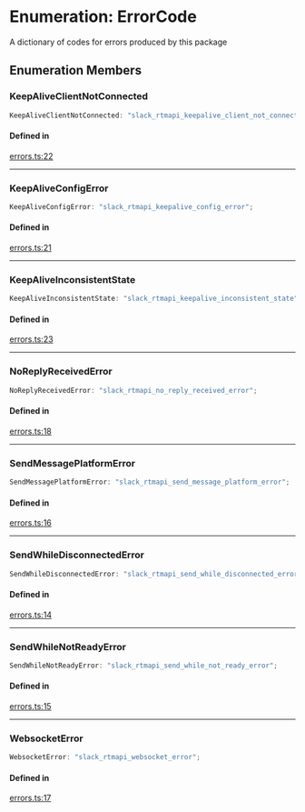 # Enumeration: ErrorCode

A dictionary of codes for errors produced by this package

## Enumeration Members

### KeepAliveClientNotConnected

```ts
KeepAliveClientNotConnected: "slack_rtmapi_keepalive_client_not_connected";
```

#### Defined in

[errors.ts:22](https://github.com/slackapi/node-slack-sdk/blob/7b348598b763c2b7545d1042b5f0429775cfa62c/packages/rtm-api/src/errors.ts#L22)

***

### KeepAliveConfigError

```ts
KeepAliveConfigError: "slack_rtmapi_keepalive_config_error";
```

#### Defined in

[errors.ts:21](https://github.com/slackapi/node-slack-sdk/blob/7b348598b763c2b7545d1042b5f0429775cfa62c/packages/rtm-api/src/errors.ts#L21)

***

### KeepAliveInconsistentState

```ts
KeepAliveInconsistentState: "slack_rtmapi_keepalive_inconsistent_state";
```

#### Defined in

[errors.ts:23](https://github.com/slackapi/node-slack-sdk/blob/7b348598b763c2b7545d1042b5f0429775cfa62c/packages/rtm-api/src/errors.ts#L23)

***

### NoReplyReceivedError

```ts
NoReplyReceivedError: "slack_rtmapi_no_reply_received_error";
```

#### Defined in

[errors.ts:18](https://github.com/slackapi/node-slack-sdk/blob/7b348598b763c2b7545d1042b5f0429775cfa62c/packages/rtm-api/src/errors.ts#L18)

***

### SendMessagePlatformError

```ts
SendMessagePlatformError: "slack_rtmapi_send_message_platform_error";
```

#### Defined in

[errors.ts:16](https://github.com/slackapi/node-slack-sdk/blob/7b348598b763c2b7545d1042b5f0429775cfa62c/packages/rtm-api/src/errors.ts#L16)

***

### SendWhileDisconnectedError

```ts
SendWhileDisconnectedError: "slack_rtmapi_send_while_disconnected_error";
```

#### Defined in

[errors.ts:14](https://github.com/slackapi/node-slack-sdk/blob/7b348598b763c2b7545d1042b5f0429775cfa62c/packages/rtm-api/src/errors.ts#L14)

***

### SendWhileNotReadyError

```ts
SendWhileNotReadyError: "slack_rtmapi_send_while_not_ready_error";
```

#### Defined in

[errors.ts:15](https://github.com/slackapi/node-slack-sdk/blob/7b348598b763c2b7545d1042b5f0429775cfa62c/packages/rtm-api/src/errors.ts#L15)

***

### WebsocketError

```ts
WebsocketError: "slack_rtmapi_websocket_error";
```

#### Defined in

[errors.ts:17](https://github.com/slackapi/node-slack-sdk/blob/7b348598b763c2b7545d1042b5f0429775cfa62c/packages/rtm-api/src/errors.ts#L17)
